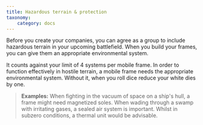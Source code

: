 ```yaml
---
title: Hazardous terrain & protection
taxonomy:
    category: docs
---
```

Before you create your companies, you
can agree as a group to include hazardous
terrain in your upcoming battlefield.
When you build your frames, you can give
them an appropriate environmental system.

It counts against your limit of 4 systems
per mobile frame. In order to function effectively
in hostile terrain, a mobile
frame needs the appropriate environmental
system. Without it, when you roll
dice reduce your white dies by one.

> **Examples:** When fighting in the vacuum of space on a ship's hull, a frame might need magnetized soles. When wading through a swamp with irritating gases, a sealed air system is important. Whilst
in subzero conditions, a thermal unit would be
advisable.